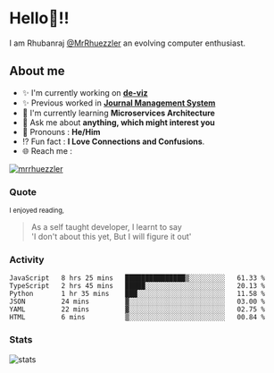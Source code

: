
  
  
# Hello:wave:!!
I am Rhubanraj [@MrRhuezzler](https://github.com/MrRhuezzler) an evolving computer enthusiast.

## About me
- :sparkles: I'm currently working on [**de-viz**](https://github.com/MrRhuezzler/de-viz)
- :sparkles: Previous worked in [**Journal Management System**](https://manuscript.psgtech.ac.in)
- :book: I'm currently learning **Microservices Architecture**
- :speech_balloon: Ask me about **anything, which might interest you**
- :man: Pronouns : **He/Him**
- :interrobang: Fun fact : **I Love Connections and Confusions**.
- :globe_with_meridians: Reach me :  
  
[![mrrhuezzler](https://img.shields.io/badge/LinkedIn-0077B5?style=for-the-badge&logo=linkedin&logoColor=white)](https://www.linkedin.com/in/mrrhuezzler/)
<!--
### Interesting things, I found :bangbang:
-->
<!--
## Skills

## Drop a, Hi !
-->

<!-- 
Quotes
>  Always we overestimate the amount of work we can do in a day,  
>  and underestimate the amount we can do in our lifetime.
-->

### Quote
<sub>I enjoyed reading,</sub>
> As a self taught developer, I learnt to say  
> 'I don't about this yet, But I will figure it out'

### Activity
<!--START_SECTION:waka-->

```text
JavaScript   8 hrs 25 mins   ███████████████▒░░░░░░░░░   61.33 %
TypeScript   2 hrs 45 mins   █████░░░░░░░░░░░░░░░░░░░░   20.13 %
Python       1 hr 35 mins    ███░░░░░░░░░░░░░░░░░░░░░░   11.58 %
JSON         24 mins         ▓░░░░░░░░░░░░░░░░░░░░░░░░   03.00 %
YAML         22 mins         ▓░░░░░░░░░░░░░░░░░░░░░░░░   02.75 %
HTML         6 mins          ▒░░░░░░░░░░░░░░░░░░░░░░░░   00.84 %
```

<!--END_SECTION:waka-->

### Stats
![stats](https://github-readme-streak-stats.herokuapp.com/?user=MrRhuezzler)
